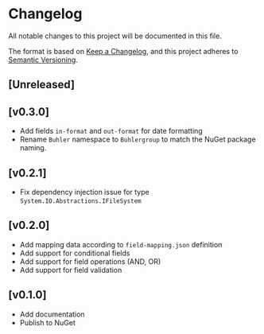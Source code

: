 # Changelog

All notable changes to this project will be documented in this file.

The format is based on [Keep a Changelog](https://keepachangelog.com/en/1.0.0/),
and this project adheres to [Semantic Versioning](https://semver.org/spec/v2.0.0.html).

## [Unreleased]

## [v0.3.0]

- Add fields `in-format` and `out-format` for date formatting
- Rename `Buhler` namespace to `Buhlergroup` to match the NuGet package naming.

## [v0.2.1]

- Fix dependency injection issue for type `System.IO.Abstractions.IFileSystem`

## [v0.2.0]

- Add mapping data according to `field-mapping.json` definition
- Add support for conditional fields
- Add support for field operations (AND, OR)
- Add support for field validation

## [v0.1.0]

- Add documentation
- Publish to NuGet
